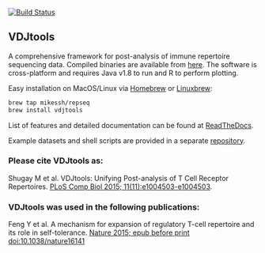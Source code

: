 [![Build Status](https://travis-ci.org/mikessh/vdjtools.svg?branch=master)](https://travis-ci.org/mikessh/vdjtools)

## VDJtools

A comprehensive framework for post-analysis of immune repertoire sequencing data.
Compiled binaries are available from [here](https://github.com/mikessh/vdjtools/releases/latest).
The software is cross-platform and requires Java v1.8 to run and R to perform plotting.

Easy installation on MacOS/Linux via [Homebrew](http://brew.sh/) or [Linuxbrew](http://linuxbrew.sh/):
```bash
brew tap mikessh/repseq
brew install vdjtools
```

List of features and detailed documentation can be found at [ReadTheDocs](http://vdjtools-doc.readthedocs.org/en/latest/).

Example datasets and shell scripts are provided in a separate [repository](https://github.com/mikessh/vdjtools-examples).

### Please cite VDJtools as:

Shugay M et al. VDJtools: Unifying Post-analysis of T Cell Receptor Repertoires. [PLoS Comp Biol 2015; 11(11):e1004503-e1004503](http://journals.plos.org/ploscompbiol/article?id=10.1371/journal.pcbi.1004503).

### VDJtools was used in the following publications:

Feng Y et al. A mechanism for expansion of regulatory T-cell repertoire and its role in self-tolerance. [Nature 2015; epub before print doi:10.1038/nature16141](http://www.nature.com/nature/journal/vaop/ncurrent/full/nature16141.html)